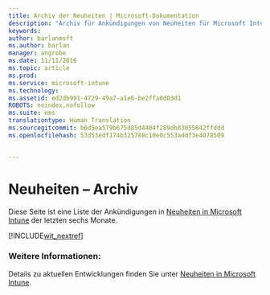 ```yaml
---
title: Archiv der Neuheiten | Microsoft-Dokumentation
description: "Archiv für Ankündigungen von Neuheiten für Microsoft Intune"
keywords: 
author: barlanmsft
ms.author: barlan
manager: angrobe
ms.date: 11/11/2016
ms.topic: article
ms.prod: 
ms.service: microsoft-intune
ms.technology: 
ms.assetid: ed2db991-4729-49a7-a1e6-be2ffa0d03d1
ROBOTS: noindex,nofollow
ms.suite: ems
translationtype: Human Translation
ms.sourcegitcommit: b6d5ea579b675d85d4404f289db83055642ffddd
ms.openlocfilehash: 53d53edf174b325788c10e0c553addf3e4078509


---
```

# <a name="whats-new---archive"></a>Neuheiten – Archiv

Diese Seite ist eine Liste der Ankündigungen in [Neuheiten in Microsoft Intune](whats-new-in-microsoft-intune.md) der letzten sechs Monate.

[!INCLUDE[wit_nextref](../includes/whats-new-last-six-months.md)]

### <a name="see-also"></a>Weitere Informationen:
Details zu aktuellen Entwicklungen finden Sie unter [Neuheiten in Microsoft Intune](whats-new-in-microsoft-intune.md).



<!--HONumber=Dec16_HO2-->


